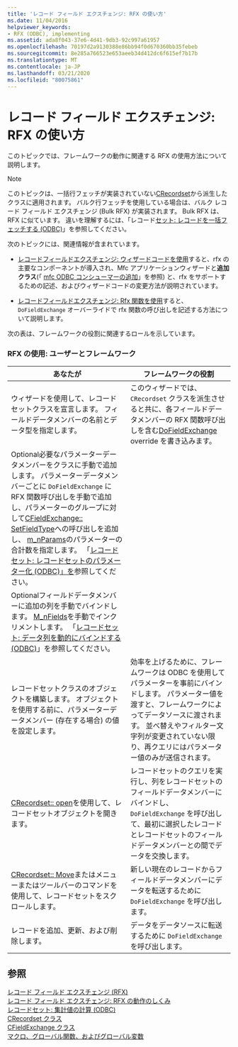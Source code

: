 ```yaml
---
title: 'レコード フィールド エクスチェンジ: RFX の使い方'
ms.date: 11/04/2016
helpviewer_keywords:
- RFX (ODBC), implementing
ms.assetid: ada8f043-37e6-4d41-9db3-92c997a61957
ms.openlocfilehash: 70197d2a9130388e86bb94f0d670360bb35febeb
ms.sourcegitcommit: 8e285a766523e653aeeb34d412dc6f615ef7b17b
ms.translationtype: MT
ms.contentlocale: ja-JP
ms.lasthandoff: 03/21/2020
ms.locfileid: "80075861"
---
```

# <a name="record-field-exchange-using-rfx"></a>レコード フィールド エクスチェンジ: RFX の使い方

このトピックでは、フレームワークの動作に関連する RFX の使用方法について説明します。

> [!NOTE]
>  このトピックは、一括行フェッチが実装されていない[CRecordset](../../mfc/reference/crecordset-class.md)から派生したクラスに適用されます。 バルク行フェッチを使用している場合は、バルク レコード フィールド エクスチェンジ (Bulk RFX) が実装されます。 Bulk RFX は、RFX に似ています。 違いを理解するには、「レコード[セット: レコードを一括フェッチする (ODBC)](../../data/odbc/recordset-fetching-records-in-bulk-odbc.md)」を参照してください。

次のトピックには、関連情報が含まれています。

- [レコードフィールドエクスチェンジ: ウィザードコードを使用](../../data/odbc/record-field-exchange-working-with-the-wizard-code.md)すると、rfx の主要なコンポーネントが導入され、Mfc アプリケーションウィザードと**追加クラス**(「 [mfc ODBC コンシューマーの追加](../../mfc/reference/adding-an-mfc-odbc-consumer.md)」を参照) と、rfx をサポートするための記述、およびウィザードコードの変更方法が説明されています。

- [レコードフィールドエクスチェンジ: Rfx 関数を使用](../../data/odbc/record-field-exchange-using-the-rfx-functions.md)すると、`DoFieldExchange` オーバーライドで rfx 関数の呼び出しを記述する方法について説明します。

次の表は、フレームワークの役割に関連するロールを示しています。

### <a name="using-rfx-you-and-the-framework"></a>RFX の使用: ユーザーとフレームワーク

|あなたが|フレームワークの役割|
|---------|-------------------|
|ウィザードを使用して、レコードセットクラスを宣言します。 フィールドデータメンバーの名前とデータ型を指定します。|このウィザードでは、`CRecordset` クラスを派生させると共に、各フィールドデータメンバーの RFX 関数呼び出しを含む[DoFieldExchange](../../mfc/reference/crecordset-class.md#dofieldexchange) override を書き込みます。|
|Optional必要なパラメーターデータメンバーをクラスに手動で追加します。 パラメーターデータメンバーごとに `DoFieldExchange` に RFX 関数呼び出しを手動で追加し、パラメーターのグループに対して[CFieldExchange:: SetFieldType](../../mfc/reference/cfieldexchange-class.md#setfieldtype)への呼び出しを追加し、 [m_nParams](../../mfc/reference/crecordset-class.md#m_nparams)のパラメーターの合計数を指定します。 「[レコードセット: レコードセットのパラメーター化 (ODBC)」を](../../data/odbc/recordset-parameterizing-a-recordset-odbc.md)参照してください。||
|Optionalフィールドデータメンバーに追加の列を手動でバインドします。 [M_nFields](../../mfc/reference/crecordset-class.md#m_nfields)を手動でインクリメントします。 「[レコードセット: データ列を動的にバインドする (ODBC)](../../data/odbc/recordset-dynamically-binding-data-columns-odbc.md)」を参照してください。||
|レコードセットクラスのオブジェクトを構築します。 オブジェクトを使用する前に、パラメーターデータメンバー (存在する場合) の値を設定します。|効率を上げるために、フレームワークは ODBC を使用してパラメーターを事前にバインドします。 パラメーター値を渡すと、フレームワークによってデータソースに渡されます。 並べ替えやフィルター文字列が変更されていない限り、再クエリにはパラメーター値のみが送信されます。|
|[CRecordset:: open](../../mfc/reference/crecordset-class.md#open)を使用して、レコードセットオブジェクトを開きます。|レコードセットのクエリを実行し、列をレコードセットのフィールドデータメンバーにバインドし、`DoFieldExchange` を呼び出して、最初に選択したレコードとレコードセットのフィールドデータメンバーとの間でデータを交換します。|
|[CRecordset:: Move](../../mfc/reference/crecordset-class.md#move)またはメニューまたはツールバーのコマンドを使用して、レコードセットをスクロールします。|新しい現在のレコードからフィールドデータメンバーにデータを転送するために `DoFieldExchange` を呼び出します。|
|レコードを追加、更新、および削除します。|データをデータソースに転送するために `DoFieldExchange` を呼び出します。|

## <a name="see-also"></a>参照

[レコード フィールド エクスチェンジ (RFX)](../../data/odbc/record-field-exchange-rfx.md)<br/>
[レコード フィールド エクスチェンジ: RFX の動作のしくみ](../../data/odbc/record-field-exchange-how-rfx-works.md)<br/>
[レコードセット: 集計値の計算 (ODBC)](../../data/odbc/recordset-obtaining-sums-and-other-aggregate-results-odbc.md)<br/>
[CRecordset クラス](../../mfc/reference/crecordset-class.md)<br/>
[CFieldExchange クラス](../../mfc/reference/cfieldexchange-class.md)<br/>
[マクロ、グローバル関数、およびグローバル変数](../../mfc/reference/mfc-macros-and-globals.md)
